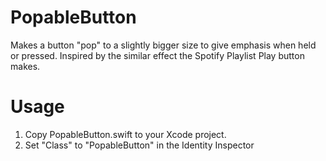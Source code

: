 # PopableButton
Makes a button "pop" to a slightly bigger size to give emphasis when held or pressed. Inspired by the similar effect the Spotify Playlist Play button makes.

# Usage
1. Copy PopableButton.swift to your Xcode project.
2. Set "Class" to "PopableButton" in the Identity Inspector
